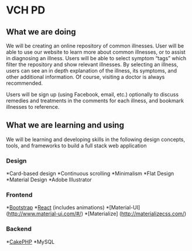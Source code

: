 # VCH PD #

## What we are doing ##
We will be creating an online repository of common illnesses. User will be able to use our website to learn more about common illnesses, or to assist in diagnosing an illness. Users will be able to select symptom “tags” which filter the repository and show relevant illnesses. By selecting an illness, users can see an in depth explanation of the illness, its symptoms, and other additional information. Of course, visiting a doctor is always recommended.

Users will be sign up (using Facebook, email, etc.) optionally to discuss remedies and treatments in the comments for each illness, and bookmark illnesses to reference.

## What we are learning and using ##
We will be learning and developing skills in the following design concepts, tools, and frameworks to build a full stack web application 

### Design ###
*Card-based design
*Continuous scrolling
*Minimalism
*Flat Design
*Material Design
*Adobe Illustrator

### Frontend ###
*[Bootstrap](http://getbootstrap.com/)
*[React](https://facebook.github.io/react/) (includes animations)
*[Material-UI] (http://www.material-ui.com/#/)
*[Materialize] (http://materializecss.com/)  

### Backend ###
*[CakePHP](http://cakephp.org/)
*MySQL


